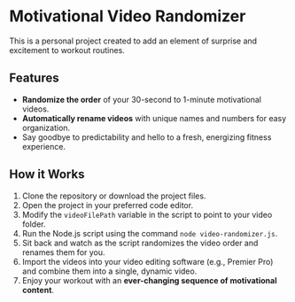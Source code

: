 # Motivational Video Randomizer


This is a personal project created to add an element of surprise and excitement to workout routines. 
## Features

- **Randomize the order** of your 30-second to 1-minute motivational videos.
- **Automatically rename videos** with unique names and numbers for easy organization.
- Say goodbye to predictability and hello to a fresh, energizing fitness experience.

## How it Works

1. Clone the repository or download the project files.
2. Open the project in your preferred code editor.
3. Modify the `videoFilePath` variable in the script to point to your video folder.
4. Run the Node.js script using the command `node video-randomizer.js`.
5. Sit back and watch as the script randomizes the video order and renames them for you.
6. Import the videos into your video editing software (e.g., Premier Pro) and combine them into a single, dynamic video.
7. Enjoy your workout with an **ever-changing sequence of motivational content**.

